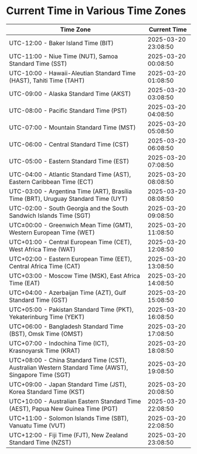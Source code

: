 # Current Time in Various Time Zones

| Time Zone | Current Time |
|-----------|--------------|
| UTC-12:00 - Baker Island Time (BIT) | 2025-03-20 23:08:50 |
| UTC-11:00 - Niue Time (NUT), Samoa Standard Time (SST) | 2025-03-20 00:08:50 |
| UTC-10:00 - Hawaii-Aleutian Standard Time (HAST), Tahiti Time (TAHT) | 2025-03-20 01:08:50 |
| UTC-09:00 - Alaska Standard Time (AKST) | 2025-03-20 03:08:50 |
| UTC-08:00 - Pacific Standard Time (PST) | 2025-03-20 04:08:50 |
| UTC-07:00 - Mountain Standard Time (MST) | 2025-03-20 05:08:50 |
| UTC-06:00 - Central Standard Time (CST) | 2025-03-20 06:08:50 |
| UTC-05:00 - Eastern Standard Time (EST) | 2025-03-20 07:08:50 |
| UTC-04:00 - Atlantic Standard Time (AST), Eastern Caribbean Time (ECT) | 2025-03-20 08:08:50 |
| UTC-03:00 - Argentina Time (ART), Brasília Time (BRT), Uruguay Standard Time (UYT) | 2025-03-20 08:08:50 |
| UTC-02:00 - South Georgia and the South Sandwich Islands Time (SGT) | 2025-03-20 09:08:50 |
| UTC±00:00 - Greenwich Mean Time (GMT), Western European Time (WET) | 2025-03-20 11:08:50 |
| UTC+01:00 - Central European Time (CET), West Africa Time (WAT) | 2025-03-20 12:08:50 |
| UTC+02:00 - Eastern European Time (EET), Central Africa Time (CAT) | 2025-03-20 13:08:50 |
| UTC+03:00 - Moscow Time (MSK), East Africa Time (EAT) | 2025-03-20 14:08:50 |
| UTC+04:00 - Azerbaijan Time (AZT), Gulf Standard Time (GST) | 2025-03-20 15:08:50 |
| UTC+05:00 - Pakistan Standard Time (PKT), Yekaterinburg Time (YEKT) | 2025-03-20 16:08:50 |
| UTC+06:00 - Bangladesh Standard Time (BST), Omsk Time (OMST) | 2025-03-20 17:08:50 |
| UTC+07:00 - Indochina Time (ICT), Krasnoyarsk Time (KRAT) | 2025-03-20 18:08:50 |
| UTC+08:00 - China Standard Time (CST), Australian Western Standard Time (AWST), Singapore Time (SGT) | 2025-03-20 19:08:50 |
| UTC+09:00 - Japan Standard Time (JST), Korea Standard Time (KST) | 2025-03-20 20:08:50 |
| UTC+10:00 - Australian Eastern Standard Time (AEST), Papua New Guinea Time (PGT) | 2025-03-20 22:08:50 |
| UTC+11:00 - Solomon Islands Time (SBT), Vanuatu Time (VUT) | 2025-03-20 22:08:50 |
| UTC+12:00 - Fiji Time (FJT), New Zealand Standard Time (NZST) | 2025-03-20 23:08:50 |
